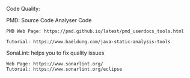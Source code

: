 Code Quality:

PMD: Source Code Analyser Code

    PMD Web Page: https://pmd.github.io/latest/pmd_userdocs_tools.html

    Tutorial: https://www.baeldung.com/java-static-analysis-tools

SonaLint: helps you to fix quality issues

    Web Page: https://www.sonarlint.org/
    Tutorial: https://www.sonarlint.org/eclipse